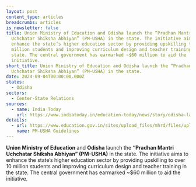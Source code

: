 ```yaml
---
layout: post
content_type: articles
breadcrumbs: articles
is_newsletter: false
title: Union Ministry of Education and Odisha launch the “Pradhan Mantri
  Uchchatar Shiksha Abhiyan” (PM-USHA) in the state. The initiative aims to
  enhance the state’s higher education sector by providing upskilling to over 10
  million students and improving curriculum design and teacher training in the
  state. The central government has earmarked ~$60 million to aid the
  initiative.
short_title: Union Ministry of Education and Odisha launch the “Pradhan Mantri
  Uchchatar Shiksha Abhiyan” (PM-USHA) in the state.
date: 2024-09-04T00:00:00.000Z
states:
  - Odisha
sectors:
  - Center-State Relations
sources:
  - name: India Today
    url: https://www.indiatoday.in/education-today/news/story/odisha-launches-pm-usha-programme-to-boost-higher-education-2591700-2024-09-01
details:
  - url: https://www.education.gov.in/sites/upload_files/mhrd/files/upload_document/pm-usha_guidelines.pdf
    name: PM-USHA Guidelines
---
```

**Union Ministry of Education** and **Odisha** launch the **“Pradhan Mantri Uchchatar Shiksha Abhiyan” (PM-USHA)** in the state. The initiative aims to enhance the state’s higher education sector by providing upskilling to over 10 million students and improving curriculum design and teacher training in the state. The central government has earmarked ~$60 million to aid the initiative.
